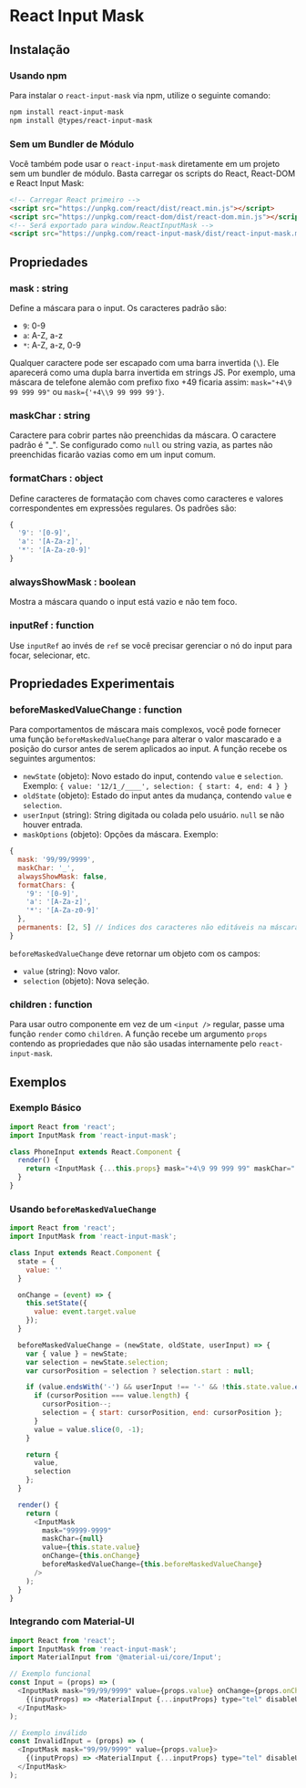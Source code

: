# React Input Mask

## Instalação

### Usando npm
Para instalar o `react-input-mask` via npm, utilize o seguinte comando:

```bash
npm install react-input-mask 
npm install @types/react-input-mask
```

### Sem um Bundler de Módulo
Você também pode usar o `react-input-mask` diretamente em um projeto sem um bundler de módulo. Basta carregar os scripts do React, React-DOM e React Input Mask:

```html
<!-- Carregar React primeiro -->
<script src="https://unpkg.com/react/dist/react.min.js"></script>
<script src="https://unpkg.com/react-dom/dist/react-dom.min.js"></script>
<!-- Será exportado para window.ReactInputMask -->
<script src="https://unpkg.com/react-input-mask/dist/react-input-mask.min.js"></script>
```

## Propriedades

### mask : string
Define a máscara para o input. Os caracteres padrão são:
- `9`: 0-9
- `a`: A-Z, a-z
- `*`: A-Z, a-z, 0-9

Qualquer caractere pode ser escapado com uma barra invertida (`\`). Ele aparecerá como uma dupla barra invertida em strings JS. Por exemplo, uma máscara de telefone alemão com prefixo fixo +49 ficaria assim: `mask="+4\9 99 999 99"` ou `mask={'+4\\9 99 999 99'}`.

### maskChar : string
Caractere para cobrir partes não preenchidas da máscara. O caractere padrão é "_". Se configurado como `null` ou string vazia, as partes não preenchidas ficarão vazias como em um input comum.

### formatChars : object
Define caracteres de formatação com chaves como caracteres e valores correspondentes em expressões regulares. Os padrões são:

```javascript
{
  '9': '[0-9]',
  'a': '[A-Za-z]',
  '*': '[A-Za-z0-9]'
}
```

### alwaysShowMask : boolean
Mostra a máscara quando o input está vazio e não tem foco.

### inputRef : function
Use `inputRef` ao invés de `ref` se você precisar gerenciar o nó do input para focar, selecionar, etc.

## Propriedades Experimentais

### beforeMaskedValueChange : function
Para comportamentos de máscara mais complexos, você pode fornecer uma função `beforeMaskedValueChange` para alterar o valor mascarado e a posição do cursor antes de serem aplicados ao input. A função recebe os seguintes argumentos:

- `newState` (objeto): Novo estado do input, contendo `value` e `selection`. Exemplo: `{ value: '12/1_/____', selection: { start: 4, end: 4 } }`
- `oldState` (objeto): Estado do input antes da mudança, contendo `value` e `selection`.
- `userInput` (string): String digitada ou colada pelo usuário. `null` se não houver entrada.
- `maskOptions` (objeto): Opções da máscara. Exemplo:
```javascript
{
  mask: '99/99/9999',
  maskChar: '_',
  alwaysShowMask: false,
  formatChars: {
    '9': '[0-9]',
    'a': '[A-Za-z]',
    '*': '[A-Za-z0-9]'
  },
  permanents: [2, 5] // índices dos caracteres não editáveis na máscara
}
```

`beforeMaskedValueChange` deve retornar um objeto com os campos:
- `value` (string): Novo valor.
- `selection` (objeto): Nova seleção.

### children : function
Para usar outro componente em vez de um `<input />` regular, passe uma função `render` como `children`. A função recebe um argumento `props` contendo as propriedades que não são usadas internamente pelo `react-input-mask`.

## Exemplos

### Exemplo Básico

```javascript
import React from 'react';
import InputMask from 'react-input-mask';

class PhoneInput extends React.Component {
  render() {
    return <InputMask {...this.props} mask="+4\9 99 999 99" maskChar=" " />;
  }
}
```

### Usando `beforeMaskedValueChange`

```javascript
import React from 'react';
import InputMask from 'react-input-mask';

class Input extends React.Component {
  state = {
    value: ''
  }

  onChange = (event) => {
    this.setState({
      value: event.target.value
    });
  }

  beforeMaskedValueChange = (newState, oldState, userInput) => {
    var { value } = newState;
    var selection = newState.selection;
    var cursorPosition = selection ? selection.start : null;

    if (value.endsWith('-') && userInput !== '-' && !this.state.value.endsWith('-')) {
      if (cursorPosition === value.length) {
        cursorPosition--;
        selection = { start: cursorPosition, end: cursorPosition };
      }
      value = value.slice(0, -1);
    }

    return {
      value,
      selection
    };
  }

  render() {
    return (
      <InputMask
        mask="99999-9999"
        maskChar={null}
        value={this.state.value}
        onChange={this.onChange}
        beforeMaskedValueChange={this.beforeMaskedValueChange}
      />
    );
  }
}
```

### Integrando com Material-UI

```javascript
import React from 'react';
import InputMask from 'react-input-mask';
import MaterialInput from '@material-ui/core/Input';

// Exemplo funcional
const Input = (props) => (
  <InputMask mask="99/99/9999" value={props.value} onChange={props.onChange}>
    {(inputProps) => <MaterialInput {...inputProps} type="tel" disableUnderline />}
  </InputMask>
);

// Exemplo inválido
const InvalidInput = (props) => (
  <InputMask mask="99/99/9999" value={props.value}>
    {(inputProps) => <MaterialInput {...inputProps} type="tel" disableUnderline onChange={props.onChange} />}
  </InputMask>
);
```